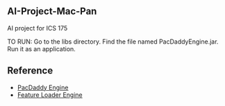 ## AI-Project-Mac-Pan

AI project for ICS 175

TO RUN:
Go to the libs directory.  Find the file named PacDaddyEngine.jar.  Run it as an application.

## Reference
- [PacDaddy Engine](https://github.com/misterdustinface/PacDaddy)
- [Feature Loader Engine](https://github.com/misterdustinface/FeatureLoader)
